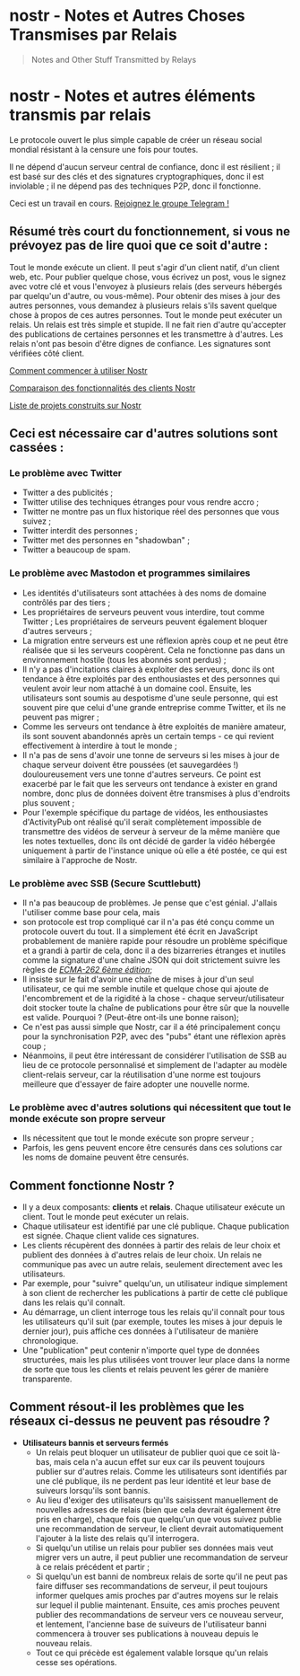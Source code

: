 # nostr - Notes et Autres Choses Transmises par Relais
> Notes and Other Stuff Transmitted by Relays

# nostr - Notes et autres éléments transmis par relais

Le protocole ouvert le plus simple capable de créer un réseau social mondial résistant à la censure une fois pour toutes.

Il ne dépend d'aucun serveur central de confiance, donc il est résilient ; il est basé sur des clés et des signatures cryptographiques, donc il est inviolable ; il ne dépend pas des techniques P2P, donc il fonctionne.

Ceci est un travail en cours. [Rejoignez le groupe Telegram !](https://t.me/nostr_protocol)

## Résumé très court du fonctionnement, si vous ne prévoyez pas de lire quoi que ce soit d'autre :

Tout le monde exécute un client. Il peut s'agir d'un client natif, d'un client web, etc. Pour publier quelque chose, vous écrivez un post, vous le signez avec votre clé et vous l'envoyez à plusieurs relais (des serveurs hébergés par quelqu'un d'autre, ou vous-même). Pour obtenir des mises à jour des autres personnes, vous demandez à plusieurs relais s'ils savent quelque chose à propos de ces autres personnes. Tout le monde peut exécuter un relais. Un relais est très simple et stupide. Il ne fait rien d'autre qu'accepter des publications de certaines personnes et les transmettre à d'autres. Les relais n'ont pas besoin d'être dignes de confiance. Les signatures sont vérifiées côté client.

[Comment commencer à utiliser Nostr](https://github.com/vishalxl/nostr_console/discussions/31)

[Comparaison des fonctionnalités des clients Nostr](https://github.com/vishalxl/Nostr-Clients-Features-List/blob/main/Readme.md)

[Liste de projets construits sur Nostr](https://github.com/aljazceru/awesome-nostr)

## Ceci est nécessaire car d'autres solutions sont cassées :

### Le problème avec Twitter

- Twitter a des publicités ;
- Twitter utilise des techniques étranges pour vous rendre accro ;
- Twitter ne montre pas un flux historique réel des personnes que vous suivez ;
- Twitter interdit des personnes ;
- Twitter met des personnes en "shadowban" ;
- Twitter a beaucoup de spam.

### Le problème avec Mastodon et programmes similaires

- Les identités d'utilisateurs sont attachées à des noms de domaine contrôlés par des tiers ;
- Les propriétaires de serveurs peuvent vous interdire, tout comme Twitter ; Les propriétaires de serveurs peuvent également bloquer d'autres serveurs ;
- La migration entre serveurs est une réflexion après coup et ne peut être réalisée que si les serveurs coopèrent. Cela ne fonctionne pas dans un environnement hostile (tous les abonnés sont perdus) ;
- Il n'y a pas d'incitations claires à exploiter des serveurs, donc ils ont tendance à être exploités par des enthousiastes et des personnes qui veulent avoir leur nom attaché à un domaine cool. Ensuite, les utilisateurs sont soumis au despotisme d'une seule personne, qui est souvent pire que celui d'une grande entreprise comme Twitter, et ils ne peuvent pas migrer ;
- Comme les serveurs ont tendance à être exploités de manière amateur, ils sont souvent abandonnés après un certain temps - ce qui revient effectivement à interdire à tout le monde ;
- Il n'a pas de sens d'avoir une tonne de serveurs si les mises à jour de chaque serveur doivent être poussées (et sauvegardées !) douloureusement vers une tonne d'autres serveurs. Ce point est exacerbé par le fait que les serveurs ont tendance à exister en grand nombre, donc plus de données doivent être transmises à plus d'endroits plus souvent ;
- Pour l'exemple spécifique du partage de vidéos, les enthousiastes d'ActivityPub ont réalisé qu'il serait complètement impossible de transmettre des vidéos de serveur à serveur de la même manière que les notes textuelles, donc ils ont décidé de garder la vidéo hébergée uniquement à partir de l'instance unique où elle a été postée, ce qui est similaire à l'approche de Nostr.

### Le problème avec SSB (Secure Scuttlebutt)

- Il n'a pas beaucoup de problèmes. Je pense que c'est génial. J'allais l'utiliser comme base pour cela, mais
- son protocole est trop compliqué car il n'a pas été conçu comme un protocole ouvert du tout. Il a simplement été écrit en JavaScript probablement de manière rapide pour résoudre un problème spécifique et a grandi à partir de cela, donc il a des bizarreries étranges et inutiles comme la signature d'une chaîne JSON qui doit strictement suivre les règles de [_ECMA-262 6ème édition_](https://www.ecma-international.org/ecma-262/6.0/#sec-json.stringify);
- Il insiste sur le fait d'avoir une chaîne de mises à jour d'un seul utilisateur, ce qui me semble inutile et quelque chose qui ajoute de l'encombrement et de la rigidité à la chose - chaque serveur/utilisateur doit stocker toute la chaîne de publications pour être sûr que la nouvelle est valide. Pourquoi ? (Peut-être ont-ils une bonne raison);
- Ce n'est pas aussi simple que Nostr, car il a été principalement conçu pour la synchronisation P2P, avec des "pubs" étant une réflexion après coup ;
- Néanmoins, il peut être intéressant de considérer l'utilisation de SSB au lieu de ce protocole personnalisé et simplement de l'adapter au modèle client-relais serveur, car la réutilisation d'une norme est toujours meilleure que d'essayer de faire adopter une nouvelle norme.

### Le problème avec d'autres solutions qui nécessitent que tout le monde exécute son propre serveur

- Ils nécessitent que tout le monde exécute son propre serveur ;
- Parfois, les gens peuvent encore être censurés dans ces solutions car les noms de domaine peuvent être censurés.

## Comment fonctionne Nostr ?

- Il y a deux composants: __clients__ et __relais__. Chaque utilisateur exécute un client. Tout le monde peut exécuter un relais.
- Chaque utilisateur est identifié par une clé publique. Chaque publication est signée. Chaque client valide ces signatures.
- Les clients récupèrent des données à partir des relais de leur choix et publient des données à d'autres relais de leur choix. Un relais ne communique pas avec un autre relais, seulement directement avec les utilisateurs.
- Par exemple, pour "suivre" quelqu'un, un utilisateur indique simplement à son client de rechercher les publications à partir de cette clé publique dans les relais qu'il connaît.
- Au démarrage, un client interroge tous les relais qu'il connaît pour tous les utilisateurs qu'il suit (par exemple, toutes les mises à jour depuis le dernier jour), puis affiche ces données à l'utilisateur de manière chronologique.
- Une "publication" peut contenir n'importe quel type de données structurées, mais les plus utilisées vont trouver leur place dans la norme de sorte que tous les clients et relais peuvent les gérer de manière transparente.

## Comment résout-il les problèmes que les réseaux ci-dessus ne peuvent pas résoudre ?

- **Utilisateurs bannis et serveurs fermés**
  - Un relais peut bloquer un utilisateur de publier quoi que ce soit là-bas, mais cela n'a aucun effet sur eux car ils peuvent toujours publier sur d'autres relais. Comme les utilisateurs sont identifiés par une clé publique, ils ne perdent pas leur identité et leur base de suiveurs lorsqu'ils sont bannis.
  - Au lieu d'exiger des utilisateurs qu'ils saisissent manuellement de nouvelles adresses de relais (bien que cela devrait également être pris en charge), chaque fois que quelqu'un que vous suivez publie une recommandation de serveur, le client devrait automatiquement l'ajouter à la liste des relais qu'il interrogera.
  - Si quelqu'un utilise un relais pour publier ses données mais veut migrer vers un autre, il peut publier une recommandation de serveur à ce relais précédent et partir ;
  - Si quelqu'un est banni de nombreux relais de sorte qu'il ne peut pas faire diffuser ses recommandations de serveur, il peut toujours informer quelques amis proches par d'autres moyens sur le relais sur lequel il publie maintenant. Ensuite, ces amis proches peuvent publier des recommandations de serveur vers ce nouveau serveur, et lentement, l'ancienne base de suiveurs de l'utilisateur banni commencera à trouver ses publications à nouveau depuis le nouveau relais.
  - Tout ce qui précède est également valable lorsque qu'un relais cesse ses opérations.

